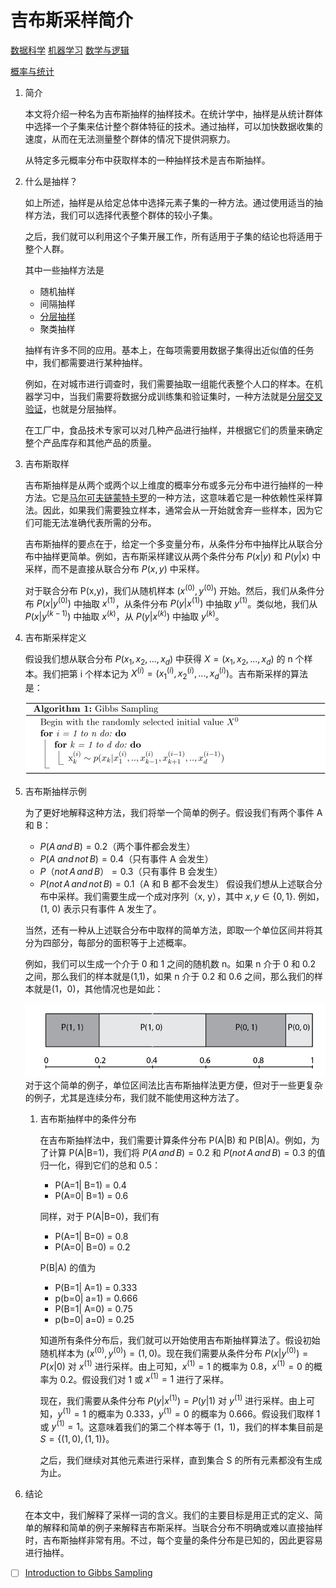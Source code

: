 # 吉布斯采样简介

[数据科学](https://www.baeldung.com/cs/category/ai/data-science) [机器学习](https://www.baeldung.com/cs/category/ai/ml) [数学与逻辑](https://www.baeldung.com/cs/category/core-concepts/math-logic)

[概率与统计](https://www.baeldung.com/cs/tag/probability-and-statistics)

1. 简介

    本文将介绍一种名为吉布斯抽样的抽样技术。在统计学中，抽样是从统计群体中选择一个子集来估计整个群体特征的技术。通过抽样，可以加快数据收集的速度，从而在无法测量整个群体的情况下提供洞察力。

    从特定多元概率分布中获取样本的一种抽样技术是吉布斯抽样。

2. 什么是抽样？

    如上所述，抽样是从给定总体中选择元素子集的一种方法。通过使用适当的抽样方法，我们可以选择代表整个群体的较小子集。

    之后，我们就可以利用这个子集开展工作，所有适用于子集的结论也将适用于整个人群。

    其中一些抽样方法是

    - 随机抽样
    - 间隔抽样
    - [分层抽样](https://www.baeldung.com/cs/ml-stratified-sampling)
    - 聚类抽样

    抽样有许多不同的应用。基本上，在每项需要用数据子集得出近似值的任务中，我们都需要进行某种抽样。

    例如，在对城市进行调查时，我们需要抽取一组能代表整个人口的样本。在机器学习中，当我们需要将数据分成训练集和验证集时，一种方法就是[分层交叉验证](https://www.baeldung.com/cs/k-fold-cross-validation#2-stratified-k-fold-cross-validation)，也就是分层抽样。

    在工厂中，食品技术专家可以对几种产品进行抽样，并根据它们的质量来确定整个产品库存和其他产品的质量。

3. 吉布斯取样

    吉布斯抽样是从两个或两个以上维度的概率分布或多元分布中进行抽样的一种方法。它是[马尔可夫链蒙特卡罗](https://www.baeldung.com/cs/markov-chain-monte-carlo)的一种方法，这意味着它是一种依赖性采样算法。因此，如果我们需要独立样本，通常会从一开始就舍弃一些样本，因为它们可能无法准确代表所需的分布。

    吉布斯抽样的要点在于，给定一个多变量分布，从条件分布中抽样比从联合分布中抽样更简单。例如，吉布斯采样建议从两个条件分布 $P(x| y)$ 和 $P(y| x)$ 中采样，而不是直接从联合分布 $P(x, y)$ 中采样。

    对于联合分布 P(x,y)，我们从随机样本 $(x^{(0)}, y^{(0)})$ 开始。然后，我们从条件分布 $P(x| y^{(0)})$ 中抽取 $x^{(1)}$，从条件分布 $P(y| x^{(1)})$ 中抽取 $y^{(1)}$。类似地，我们从 $P(x| y^{(k-1)})$ 中抽取 $x^{(k)}$，从 $P(y| x^{(k)})$ 中抽取 $y^{(k)}$。

4. 吉布斯采样定义

    假设我们想从联合分布 $P(x_{1}, x_{2}, ..., x_{d})$ 中获得 ${X} = (x_{1}, x_{2}, ..., x_{d})$ 的 n 个样本。我们把第 i 个样本记为 ${X}^{(i)} = (x_{1}^{(i)}, x_{2}^{(i)}, ..., x_{d}^{(i)})$。吉布斯采样的算法是：

    ![Rendered by QuickLaTeX.com](pic/quicklatex.com-fe10301850862eed14b19445a0267731_l3.svg)

5. 吉布斯抽样示例

    为了更好地解释这种方法，我们将举一个简单的例子。假设我们有两个事件 A 和 B：

    - $P(A\, and\, B) = 0.2$（两个事件都会发生）
    - $P(A\ and\, not\, B) = 0.4$（只有事件 A 会发生）
    - $P（not\, A\, and\, B）= 0.3$（只有事件 B 会发生）
    - $P(not\, A\, and\, not\, B) = 0.1$（A 和 B 都不会发生）
    假设我们想从上述联合分布中采样。我们需要生成一个成对序列（x, y），其中 $x, y \in \{0, 1\}$.  例如，(1, 0) 表示只有事件 A 发生了。

    当然，还有一种从上述联合分布中取样的简单方法，即取一个单位区间并将其分为四部分，每部分的面积等于上述概率。

    例如，我们可以生成一个介于 0 和 1 之间的随机数 n。如果 n 介于 0 和 0.2 之间，那么我们的样本就是(1,1)，如果 n 介于 0.2 和 0.6 之间，那么我们的样本就是(1，0)，其他情况也是如此：

    ![单位间隔](pic/unit_interval.webp)
    对于这个简单的例子，单位区间法比吉布斯抽样法更方便，但对于一些更复杂的例子，尤其是连续分布，我们就不能使用这种方法了。

    1. 吉布斯抽样中的条件分布

        在吉布斯抽样法中，我们需要计算条件分布 P(A|B) 和 P(B|A)。例如，为了计算 P(A|B=1)，我们将 $P(A\, and\, B) = 0.2$ 和 $P(not\, A\, and\, B) = 0.3$ 的值归一化，得到它们的总和 0.5：

        - P(A=1| B=1) = 0.4
        - P(A=0| B=1) = 0.6

        同样，对于 P(A|B=0)，我们有

        - P(A=1| B=0) = 0.8
        - P(A=0| B=0) = 0.2

        P(B|A) 的值为

        - P(B=1| A=1) = 0.333
        - p(b=0| a=1) = 0.666
        - P(B=1| A=0) = 0.75
        - p(b=0| a=0) = 0.25

        知道所有条件分布后，我们就可以开始使用吉布斯抽样算法了。假设初始随机样本为 $(x^{(0)}, y^{(0)}) = (1, 0)$。现在我们需要从条件分布 $P(x| y^{(0)}) = P(x| 0)$ 对 $x^{(1)}$ 进行采样。由上可知，$x^{(1)} = 1$ 的概率为 $0.8，x^{(1)} = 0$ 的概率为 0.2。假设我们对 1 或 $x^{(1)} = 1$ 进行了采样。

        现在，我们需要从条件分布 $P(y| x^{(1)}) = P(y| 1)$ 对 $y^{(1)}$ 进行采样。由上可知，$y^{(1)} = 1$ 的概率为 $0.333，y^{(1)} = 0$ 的概率为 0.666。假设我们取样 1 或 $y^{(1)} = 1$。这意味着我们的第二个样本等于 (1，1)，我们的样本集目前是 $S = \{(1, 0), (1, 1)\}$。

        之后，我们继续对其他元素进行采样，直到集合 S 的所有元素都没有生成为止。

6. 结论

    在本文中，我们解释了采样一词的含义。我们的主要目标是用正式的定义、简单的解释和简单的例子来解释吉布斯采样。当联合分布不明确或难以直接抽样时，吉布斯抽样非常有用。不过，每个变量的条件分布是已知的，因此更容易进行抽样。

- [ ] [Introduction to Gibbs Sampling](https://www.baeldung.com/cs/gibbs-sampling)
